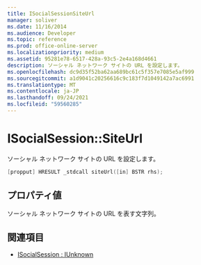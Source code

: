 ```yaml
---
title: ISocialSessionSiteUrl
manager: soliver
ms.date: 11/16/2014
ms.audience: Developer
ms.topic: reference
ms.prod: office-online-server
ms.localizationpriority: medium
ms.assetid: 95281e78-6517-428a-93c5-2e4a168d4661
description: ソーシャル ネットワーク サイトの URL を設定します。
ms.openlocfilehash: dc9d35f52ba62aa689bc61c5f357e7085e5af999
ms.sourcegitcommit: a1d9041c20256616c9c183f7d1049142a7ac6991
ms.translationtype: MT
ms.contentlocale: ja-JP
ms.lasthandoff: 09/24/2021
ms.locfileid: "59560285"
---
```

# <a name="isocialsessionsiteurl"></a>ISocialSession::SiteUrl

ソーシャル ネットワーク サイトの URL を設定します。 
  
```cpp
[propput] HRESULT _stdcall siteUrl([in] BSTR rhs);
```

## <a name="property-value"></a>プロパティ値

ソーシャル ネットワーク サイトの URL を表す文字列。
  
## <a name="see-also"></a>関連項目

- [ISocialSession : IUnknown](isocialsessioniunknown.md)

